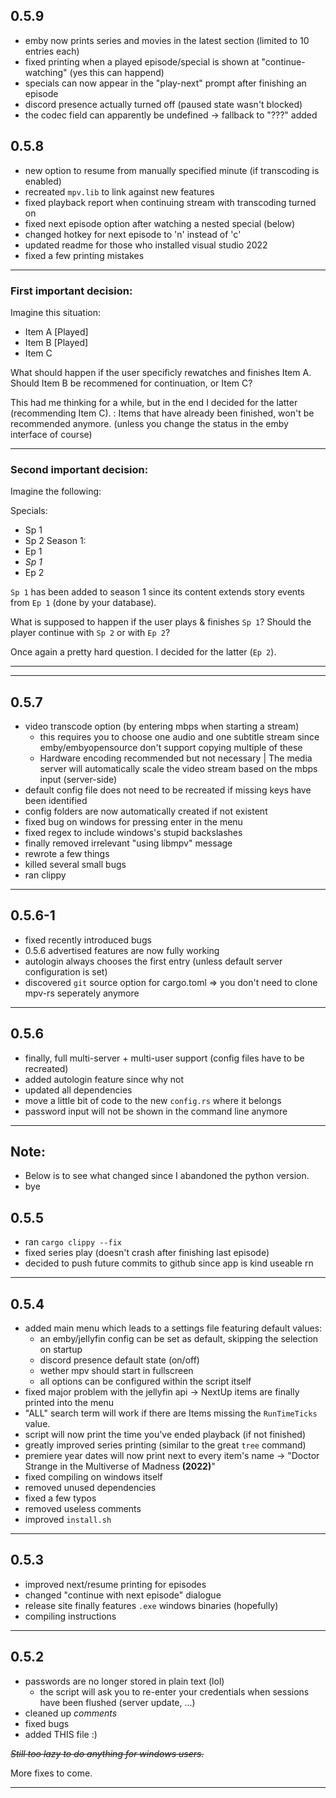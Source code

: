 
## **0.5.9**

* emby now prints series and movies in the latest section (limited to 10 entries each)
* fixed printing when a played episode/special is shown at "continue-watching" (yes this can happend)
* specials can now appear in the "play-next" prompt after finishing an episode
* discord presence actually turned off (paused state wasn't blocked)
* the codec field can apparently be undefined -> fallback to "???" added


## **0.5.8**


* new option to resume from manually specified minute (if transcoding is enabled)
* recreated `mpv.lib` to link against new features
* fixed playback report when continuing stream with transcoding turned on
* fixed next episode option after watching a nested special (below)
* changed hotkey for next episode to 'n' instead of 'c'
* updated readme for those who installed visual studio 2022
* fixed a few printing mistakes

___

### First important decision:

Imagine this situation:

- Item A [Played]
- Item B [Played]
- Item C

What should happen if the user specificly rewatches and finishes Item A.
Should Item B be recommened for continuation, or Item C?

This had me thinking for a while, but in the end I decided for the latter (recommending Item C).
: Items that have already been finished, won't be recommended anymore. (unless you change the status in the emby interface of course)

___

### Second important decision:

Imagine the following:

Specials:
- Sp 1
- Sp 2
Season 1:
- Ep 1
- *Sp 1*
- Ep 2

`Sp 1` has been added to season 1 since its content extends story events from `Ep 1` (done by your database).


What is supposed to happen if the user plays & finishes `Sp 1`?
Should the player continue with `Sp 2` or with `Ep 2`?

Once again a pretty hard question. I decided for the latter (`Ep 2`).

___
___

## **0.5.7**
+ video transcode option (by entering mbps when starting a stream)
    + this requires you to choose one audio and one subtitle stream since emby/embyopensource don't support copying multiple of these
    + Hardware encoding recommended but not necessary | The media server will automatically scale the video stream based on the mbps input (server-side)
+ default config file does not need to be recreated if missing keys have been identified
+ config folders are now automatically created if not existent
+ fixed bug on windows for pressing enter in the menu
+ fixed regex to include windows's stupid backslashes
+ finally removed irrelevant "using libmpv" message
+ rewrote a few things
+ killed several small bugs
+ ran clippy

___

## **0.5.6-1**
+ fixed recently introduced bugs
+ 0.5.6 advertised features are now fully working
+ autologin always chooses the first entry (unless default server configuration is set)
+ discovered `git` source option for cargo.toml => you don't need to clone mpv-rs seperately anymore

___

## **0.5.6**

+ finally, full multi-server + multi-user support (config files have to be recreated)
+ added autologin feature since why not
+ updated all dependencies
+ move a little bit of code to the new `config.rs` where it belongs
+ password input will not be shown in the command line anymore

___

## Note:
+ Below is to see what changed since I abandoned the python version.
+ bye

## **0.5.5**

+ ran `cargo clippy --fix`
+ fixed series play (doesn't crash after finishing last episode)
+ decided to push future commits to github since app is kind useable rn

___

## **0.5.4**

+ added main menu which leads to a settings file featuring default values:
    + an emby/jellyfin config can be set as default, skipping the selection on startup
    + discord presence default state (on/off)
    + wether mpv should start in fullscreen
    + all options can be configured within the script itself
+ fixed major problem with the jellyfin api -> NextUp items are finally printed into the menu
+ "ALL" search term will work if there are Items missing the `RunTimeTicks` value.
+ script will now print the time you've ended playback (if not finished)
+ greatly improved series printing (similar to the great `tree` command)
+ premiere year dates will now print next to every item's name -> "Doctor Strange in the Multiverse of Madness **(2022)**"
+ fixed compiling on windows itself
+ removed unused dependencies
+ fixed a few typos
+ removed useless comments
+ improved `install.sh`

___

## **0.5.3**

+ improved next/resume printing for episodes
+ changed "continue with next episode" dialogue
+ release site finally features `.exe` windows binaries (hopefully)
+ compiling instructions

___

## **0.5.2**

+ passwords are no longer stored in plain text (lol)
    + the script will ask you to re-enter your credentials when sessions have been flushed (server update, ...)
+ cleaned up *comments*
+ fixed bugs
+ added THIS file :)

~~*Still too lazy to do anything for windows users.*~~

More fixes to come.

___
